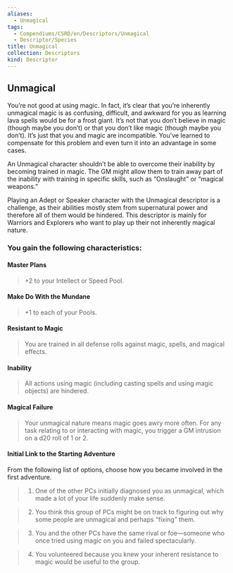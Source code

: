 ```yaml
---
aliases:
  - Unmagical
tags:
  - Compendiums/CSRD/en/Descriptors/Unmagical
  - Descriptor/Species
title: Unmagical
collection: Descriptors
kind: Descriptor
---
```

## Unmagical    
You’re not good at using magic. In fact, it’s clear that you’re inherently unmagical magic is as confusing, difficult, and awkward for you as learning lava spells would be for a frost giant. It’s not that you don’t believe in magic (though maybe you don’t) or that you don’t like magic (though maybe you don’t). It’s just that you and magic are incompatible. You’ve learned to compensate for this problem and even turn it into an advantage in some cases.  
An Unmagical character shouldn’t be able to overcome their inability by becoming trained in magic. The GM might allow them to train away part of the inability with training in specific skills, such as “Onslaught” or “magical weapons.”  
  
Playing an Adept or Speaker character with the Unmagical descriptor is a challenge, as their abilities mostly stem from supernatural power and therefore all of them would be hindered. This descriptor is mainly for Warriors and Explorers who want to play up their not inherently magical nature.  
  
### You gain the following characteristics:  
#### Master Plans   
>+2 to your Intellect or Speed Pool.  
#### Make Do With the Mundane   
>+1 to each of your Pools.  
#### Resistant to Magic   
>You are trained in all defense rolls against magic, spells, and magical effects.  
#### Inability   
>All actions using magic (including casting spells and using magic objects) are hindered.  
#### Magical Failure  
>Your unmagical nature means magic goes awry more often. For any task relating to or interacting with magic, you trigger a GM intrusion on a d20 roll of 1 or 2.  
#### Initial Link to the Starting Adventure   
From the following list of options, choose how you became involved in the first adventure.  
>1. One of the other PCs initially diagnosed you as unmagical, which made a lot of your life suddenly make sense.  
>2. You think this group of PCs might be on track to figuring out why some people are unmagical and perhaps “fixing” them.  
>3. You and the other PCs have the same rival or foe—someone who once tried using magic on you and failed spectacularly.  
>4. You volunteered because you knew your inherent resistance to magic would be useful to the group.  
  
  
